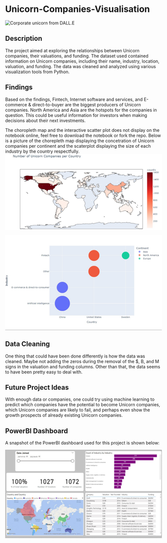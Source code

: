 # Unicorn-Companies-Visualisation

![Corporate unicorn from DALL.E](https://github.com/honeyzwane/Unicorn-Companies-Visualisation/blob/main/DALL%C2%B7E%202023-02-17%2014.47.56%20-%20a%20unicorn%20dressed%20in%20a%20business%20suit.%20in%20a%20sharp%20style.png?raw=true)

## Description
The project aimed at exploring the relationships between Unicorn companies, their valuations, and funding. The dataset used contained information on Unicorn companies, including their name, industry, location, valuation, and funding. The data was cleaned and analyzed using various visualization tools from Python.

## Findings
Based on the findings, Fintech, Internet software and services, and E-commerce & direct-to-buyer are the biggest producers of Unicorn companies. North America and Asia are the hotspots for the companies in question. This could be useful information for investors when making decisions about their next investments.

The choropleth map and the interactive scatter plot does not display on the notebook online, feel free to download the notebook or fork the repo. Below is a picture of the chorepleth map displaying the concetration of Unicorn companies per continent  and the scaterplot displaying the size of each industry by the country respectfully. 
![Choropleth map](https://github.com/honeyzwane/Unicorn-Companies-Visualisation/blob/main/Choropleth.jpg)

![scatterplot](https://github.com/honeyzwane/Unicorn-Companies-Visualisation/blob/main/interactive%20scatter.jpg)


## Data Cleaning
One thing that could have been done differently is how the data was cleaned. Maybe not adding the zeros during the removal of the $, B, and M signs in the valuation and funding columns. Other than that, the data seems to have been pretty easy to deal with.

## Future Project Ideas
With enough data or companies, one could try using machine learning to predict which companies have the potential to become Unicorn companies, which Unicorn companies are likely to fail, and perhaps even show the growth prospects of already existing Unicorn companies.

## PowerBI Dashboard
A snapshot of the PowerBI dashboard used for this project is shown below:

![PowerBI Snapshot](https://github.com/honeyzwane/Unicorn-Companies-Visualisation/blob/main/unicorn.jpg)

